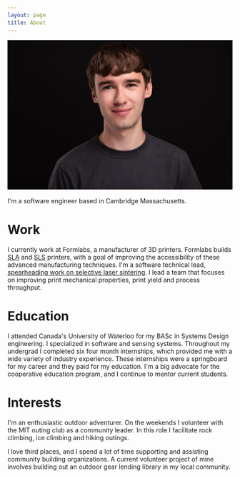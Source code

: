 ```yaml
---
layout: page
title: About
---
```


![](assets/headshot.jpg)

I'm a software engineer based in Cambridge Massachusetts.

# Work

I currently work at Formlabs, a manufacturer of 3D printers. Formlabs builds [SLA](https://formlabs.com/blog/ultimate-guide-to-stereolithography-sla-3d-printing/) and [SLS](https://formlabs.com/blog/what-is-selective-laser-sintering/) printers, with a goal of improving the accessibility of these advanced manufacturing techniques. I'm a software technical lead, [spearheading work on selective laser sintering](https://www.linkedin.com/feed/update/urn:li:activity:7164683477626404864/). I lead a team that focuses on improving print mechanical properties, print yield and process throughput.

# Education

I attended Canada's University of Waterloo for my BASc in Systems Design engineering. I specialized in software and sensing systems. Throughout my undergrad I completed six four month internships, which provided me with a wide variety of industry experience. These internships were a springboard for my career and they paid for my education. I'm a big advocate for the cooperative education program, and I continue to mentor current students.

# Interests

I'm an enthusiastic outdoor adventurer. On the weekends I volunteer with the MIT outing club as a community leader. In this role I facilitate rock climbing, ice climbing and hiking outings. 

I love third places, and I spend a lot of time supporting and assisting community building organizations. A current volunteer project of mine involves building out an outdoor gear lending library in my local community.
